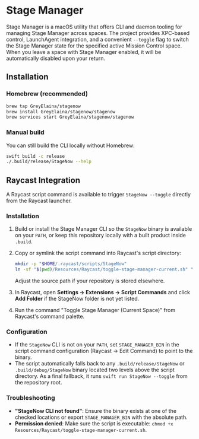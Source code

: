 # Stage Manager

Stage Manager is a macOS utility that offers CLI and daemon tooling for managing Stage Manager across spaces. The project provides XPC-based control, LaunchAgent integration, and a convenient `--toggle` flag to switch the Stage Manager state for the specified active Mission Control space. When you leave a space with Stage Manager enabled, it will be automatically disabled upon your return.

## Installation

### Homebrew (recommended)

```bash
brew tap GreyElaina/stagenow
brew install GreyElaina/stagenow/stagenow
brew services start GreyElaina/stagenow/stagenow
```

### Manual build

You can still build the CLI locally without Homebrew:

```bash
swift build -c release
./.build/release/StageNow --help
```

## Raycast Integration

A Raycast script command is available to trigger `StageNow --toggle` directly from the Raycast launcher. 

### Installation

1. Build or install the Stage Manager CLI so the `StageNow` binary is available on your `PATH`, or keep this repository locally with a built product inside `.build`.
2. Copy or symlink the script command into Raycast's script directory:

   ```bash
   mkdir -p "$HOME/.raycast/scripts/StageNow"
   ln -sf "$(pwd)/Resources/Raycast/toggle-stage-manager-current.sh" "$HOME/.raycast/scripts/StageNow/toggle-stage-manager-current.sh"
   ```

   Adjust the source path if your repository is stored elsewhere.
3. In Raycast, open **Settings → Extensions → Script Commands** and click **Add Folder** if the StageNow folder is not yet listed.
4. Run the command "Toggle Stage Manager (Current Space)" from Raycast's command palette.

### Configuration

- If the `StageNow` CLI is not on your `PATH`, set `STAGE_MANAGER_BIN` in the script command configuration (Raycast → Edit Command) to point to the binary.
- The script automatically falls back to any `.build/release/StageNow` or `.build/debug/StageNow` binary located two levels above the script directory. As a final fallback, it runs `swift run StageNow --toggle` from the repository root.

### Troubleshooting

- **"StageNow CLI not found"**: Ensure the binary exists at one of the checked locations or export `STAGE_MANAGER_BIN` with the absolute path.
- **Permission denied**: Make sure the script is executable: `chmod +x Resources/Raycast/toggle-stage-manager-current.sh`.
